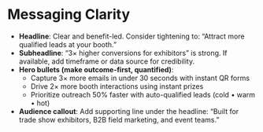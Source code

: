 # Messaging Clarity

- **Headline**: Clear and benefit-led. Consider tightening to: “Attract more qualified leads at your booth.”
- **Subheadline**: “3× higher conversions for exhibitors” is strong. If available, add timeframe or data source for credibility.
- **Hero bullets (make outcome-first, quantified)**:
  - Capture 3× more emails in under 30 seconds with instant QR forms
  - Drive 2× more booth interactions using instant prizes
  - Prioritize outreach 50% faster with auto-qualified leads (cold • warm • hot)
- **Audience callout**: Add supporting line under the headline: “Built for trade show exhibitors, B2B field marketing, and event teams.”
